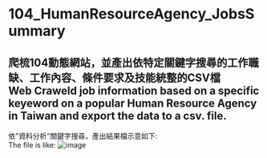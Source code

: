 # 104_HumanResourceAgency_JobsSummary

## 爬梳104動態網站，並產出依特定關鍵字搜尋的工作職缺、工作內容、條件要求及技能統整的CSV檔<br/>Web Craweld job information based on a specific keyeword on a popular Human Resource Agency in Taiwan and export the data to a csv. file.


依"資料分析"關鍵字搜尋，產出結果檔示意如下:<br/>
The file is like:
![image](https://user-images.githubusercontent.com/32606310/100188409-16569300-2f25-11eb-921e-0a5ac557dfb6.png)

